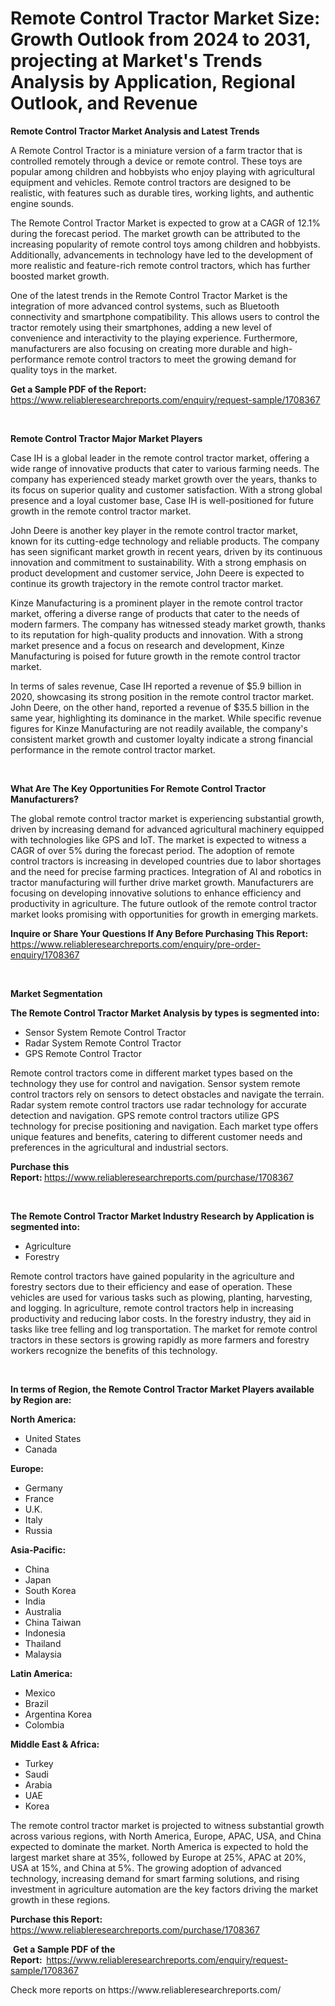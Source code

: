 <p><h1>Remote Control Tractor Market Size: Growth Outlook from 2024 to 2031, projecting at Market's Trends Analysis by Application, Regional Outlook, and Revenue</h1></p><p><strong>Remote Control Tractor Market Analysis and Latest Trends</strong></p>
<p><p>A Remote Control Tractor is a miniature version of a farm tractor that is controlled remotely through a device or remote control. These toys are popular among children and hobbyists who enjoy playing with agricultural equipment and vehicles. Remote control tractors are designed to be realistic, with features such as durable tires, working lights, and authentic engine sounds.</p><p>The Remote Control Tractor Market is expected to grow at a CAGR of 12.1% during the forecast period. The market growth can be attributed to the increasing popularity of remote control toys among children and hobbyists. Additionally, advancements in technology have led to the development of more realistic and feature-rich remote control tractors, which has further boosted market growth.</p><p>One of the latest trends in the Remote Control Tractor Market is the integration of more advanced control systems, such as Bluetooth connectivity and smartphone compatibility. This allows users to control the tractor remotely using their smartphones, adding a new level of convenience and interactivity to the playing experience. Furthermore, manufacturers are also focusing on creating more durable and high-performance remote control tractors to meet the growing demand for quality toys in the market.</p></p>
<p><strong>Get a Sample PDF of the Report:&nbsp;</strong> <a href="https://www.reliableresearchreports.com/enquiry/request-sample/1708367">https://www.reliableresearchreports.com/enquiry/request-sample/1708367</a></p>
<p>&nbsp;</p>
<p><strong>Remote Control Tractor Major Market Players</strong></p>
<p><p>Case IH is a global leader in the remote control tractor market, offering a wide range of innovative products that cater to various farming needs. The company has experienced steady market growth over the years, thanks to its focus on superior quality and customer satisfaction. With a strong global presence and a loyal customer base, Case IH is well-positioned for future growth in the remote control tractor market.</p><p>John Deere is another key player in the remote control tractor market, known for its cutting-edge technology and reliable products. The company has seen significant market growth in recent years, driven by its continuous innovation and commitment to sustainability. With a strong emphasis on product development and customer service, John Deere is expected to continue its growth trajectory in the remote control tractor market.</p><p>Kinze Manufacturing is a prominent player in the remote control tractor market, offering a diverse range of products that cater to the needs of modern farmers. The company has witnessed steady market growth, thanks to its reputation for high-quality products and innovation. With a strong market presence and a focus on research and development, Kinze Manufacturing is poised for future growth in the remote control tractor market.</p><p>In terms of sales revenue, Case IH reported a revenue of $5.9 billion in 2020, showcasing its strong position in the remote control tractor market. John Deere, on the other hand, reported a revenue of $35.5 billion in the same year, highlighting its dominance in the market. While specific revenue figures for Kinze Manufacturing are not readily available, the company's consistent market growth and customer loyalty indicate a strong financial performance in the remote control tractor market.</p></p>
<p>&nbsp;</p>
<p><strong>What Are The Key Opportunities For Remote Control Tractor Manufacturers?</strong></p>
<p><p>The global remote control tractor market is experiencing substantial growth, driven by increasing demand for advanced agricultural machinery equipped with technologies like GPS and IoT. The market is expected to witness a CAGR of over 5% during the forecast period. The adoption of remote control tractors is increasing in developed countries due to labor shortages and the need for precise farming practices. Integration of AI and robotics in tractor manufacturing will further drive market growth. Manufacturers are focusing on developing innovative solutions to enhance efficiency and productivity in agriculture. The future outlook of the remote control tractor market looks promising with opportunities for growth in emerging markets.</p></p>
<p><strong>Inquire or Share Your Questions If Any Before Purchasing This Report:</strong> <a href="https://www.reliableresearchreports.com/enquiry/pre-order-enquiry/1708367">https://www.reliableresearchreports.com/enquiry/pre-order-enquiry/1708367</a></p>
<p>&nbsp;</p>
<p><strong>Market Segmentation</strong></p>
<p><strong>The Remote Control Tractor Market Analysis by types is segmented into:</strong></p>
<p><ul><li>Sensor System Remote Control Tractor</li><li>Radar System Remote Control Tractor</li><li>GPS Remote Control Tractor</li></ul></p>
<p><p>Remote control tractors come in different market types based on the technology they use for control and navigation. Sensor system remote control tractors rely on sensors to detect obstacles and navigate the terrain. Radar system remote control tractors use radar technology for accurate detection and navigation. GPS remote control tractors utilize GPS technology for precise positioning and navigation. Each market type offers unique features and benefits, catering to different customer needs and preferences in the agricultural and industrial sectors.</p></p>
<p><strong>Purchase this Report:&nbsp;</strong><a href="https://www.reliableresearchreports.com/purchase/1708367">https://www.reliableresearchreports.com/purchase/1708367</a></p>
<p>&nbsp;</p>
<p><strong>The Remote Control Tractor Market Industry Research by Application is segmented into:</strong></p>
<p><ul><li>Agriculture</li><li>Forestry</li></ul></p>
<p><p>Remote control tractors have gained popularity in the agriculture and forestry sectors due to their efficiency and ease of operation. These vehicles are used for various tasks such as plowing, planting, harvesting, and logging. In agriculture, remote control tractors help in increasing productivity and reducing labor costs. In the forestry industry, they aid in tasks like tree felling and log transportation. The market for remote control tractors in these sectors is growing rapidly as more farmers and forestry workers recognize the benefits of this technology.</p></p>
<p>&nbsp;</p>
<p><strong>In terms of Region, the Remote Control Tractor Market Players available by Region are:</strong></p>
<p>
    <p> <strong> North America: </strong>
        <ul>
            <li>United States</li>
            <li>Canada</li>
        </ul>
        </p> 
    <p> <strong> Europe: </strong>
        <ul>
            <li>Germany</li>
            <li>France</li>
            <li>U.K.</li>
            <li>Italy</li>
            <li>Russia</li>
        </ul>
        </p> 
    <p> <strong> Asia-Pacific: </strong>
        <ul>
            <li>China</li>
            <li>Japan</li>
            <li>South Korea</li>
            <li>India</li>
            <li>Australia</li>
            <li>China Taiwan</li>
            <li>Indonesia</li>
            <li>Thailand</li>
            <li>Malaysia</li>
        </ul>
        </p> 
    <p> <strong> Latin America: </strong>
        <ul>
            <li>Mexico</li>
            <li>Brazil</li>
            <li>Argentina Korea</li>
            <li>Colombia</li>
        </ul>
        </p> 
    <p> <strong> Middle East & Africa: </strong>
        <ul>
            <li>Turkey</li>
            <li>Saudi</li>
            <li>Arabia</li>
            <li>UAE</li>
            <li>Korea</li>
        </ul>
    </p>
    </p>
<p><p>The remote control tractor market is projected to witness substantial growth across various regions, with North America, Europe, APAC, USA, and China expected to dominate the market. North America is expected to hold the largest market share at 35%, followed by Europe at 25%, APAC at 20%, USA at 15%, and China at 5%. The growing adoption of advanced technology, increasing demand for smart farming solutions, and rising investment in agriculture automation are the key factors driving the market growth in these regions.</p></p>
<p><strong>Purchase this Report: </strong><a href="https://www.reliableresearchreports.com/purchase/1708367">https://www.reliableresearchreports.com/purchase/1708367</a></p>
<p>&nbsp;<strong>Get a Sample PDF of the Report:&nbsp;&nbsp;</strong><a href="https://www.reliableresearchreports.com/enquiry/request-sample/1708367">https://www.reliableresearchreports.com/enquiry/request-sample/1708367</a></p>
<p><strong></strong></p>
<p>Check more reports on https://www.reliableresearchreports.com/</p>